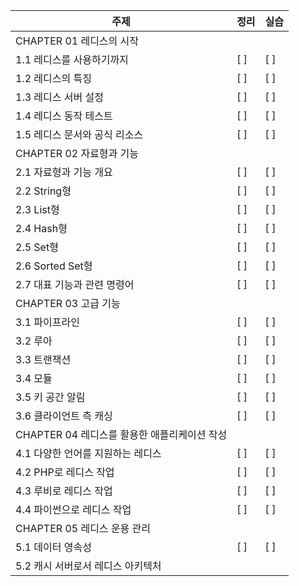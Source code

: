 | 주제 | 정리 | 실습 |
| ---- | ---- | ---- |
| CHAPTER 01 레디스의 시작 | | |
| 1.1 레디스를 사용하기까지 | [ ] | [ ] |
| 1.2 레디스의 특징 | [ ] | [ ] |
| 1.3 레디스 서버 설정 | [ ] | [ ] |
| 1.4 레디스 동작 테스트 | [ ] | [ ] |
| 1.5 레디스 문서와 공식 리소스 | [ ] | [ ] |
| CHAPTER 02 자료형과 기능 | | |
| 2.1 자료형과 기능 개요 | [ ] | [ ] |
| 2.2 String형 | [ ] | [ ] |
| 2.3 List형 | [ ] | [ ] |
| 2.4 Hash형 | [ ] | [ ] |
| 2.5 Set형 | [ ] | [ ] |
| 2.6 Sorted Set형 | [ ] | [ ] |
| 2.7 대표 기능과 관련 명령어 | [ ] | [ ] |
| CHAPTER 03 고급 기능 | | |
| 3.1 파이프라인 | [ ] | [ ] |
| 3.2 루아 | [ ] | [ ] |
| 3.3 트랜잭션 | [ ] | [ ] |
| 3.4 모듈 | [ ] | [ ] |
| 3.5 키 공간 알림 | [ ] | [ ] |
| 3.6 클라이언트 측 캐싱 | [ ] | [ ] |
| CHAPTER 04 레디스를 활용한 애플리케이션 작성 | | |
| 4.1 다양한 언어를 지원하는 레디스 | [ ] | [ ] |
| 4.2 PHP로 레디스 작업 | [ ] | [ ] |
| 4.3 루비로 레디스 작업 | [ ] | [ ] |
| 4.4 파이썬으로 레디스 작업 | [ ] | [ ] |
| CHAPTER 05 레디스 운용 관리 | | |
| 5.1 데이터 영속성 | [ ] | [ ] |
| 5.2 캐시 서버로서 레디스 아키텍처 | | |
